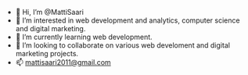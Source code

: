 - 👋 Hi, I’m @MattiSaari
- 👀 I’m interested in web development and analytics, computer science and digital marketing.
- 🌱 I’m currently learning web development.
- 💞️ I’m looking to collaborate on various web develoment and digital marketing projects.
- 📫 mattisaari2011@gmail.com

<!---
MattiSaari/MattiSaari is a ✨ special ✨ repository because its `README.md` (this file) appears on your GitHub profile.
You can click the Preview link to take a look at your changes.
--->
